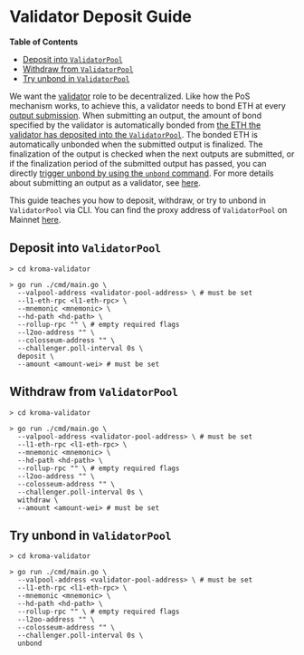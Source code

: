 <!-- DOCTOC SKIP -->

# Validator Deposit Guide

<!-- START doctoc generated TOC please keep comment here to allow auto update -->
<!-- DON'T EDIT THIS SECTION, INSTEAD RE-RUN doctoc TO UPDATE -->
**Table of Contents**

- [Deposit into `ValidatorPool`](#deposit-into-validatorpool)
- [Withdraw from `ValidatorPool`](#withdraw-from-validatorpool)
- [Try unbond in `ValidatorPool`](#try-unbond-in-validatorpool)

<!-- END doctoc generated TOC please keep comment here to allow auto update -->

We want the [validator](https://github.com/kroma-network/kroma/tree/main/kroma-validator)
role to be decentralized. Like how the PoS mechanism works, to achieve this, a validator needs to bond ETH at every
[output submission](../protocol/validation.md#submitting-l2-output-commitments).
When submitting an output, the amount of bond specified by the validator is automatically bonded from
[the ETH the validator has deposited into the `ValidatorPool`](#deposit-into-validatorpool).
The bonded ETH is automatically unbonded when the submitted output is finalized.
The finalization of the output is checked when the next outputs are submitted, or if the finalization period
of the submitted output has passed, you can directly
[trigger unbond by using the `unbond` command](#try-unbond-in-validatorpool).
For more details about submitting an output as a validator, see [here](../protocol/validation.md).

This guide teaches you how to deposit, withdraw, or try to unbond in `ValidatorPool` via CLI. You can find the proxy
address of `ValidatorPool` on Mainnet
[here](https://github.com/kroma-network/kroma/blob/main/packages/contracts/deployments/mainnet/ValidatorPoolProxy.json).

## Deposit into `ValidatorPool`

```shell
> cd kroma-validator
```

```shell
> go run ./cmd/main.go \
  --valpool-address <validator-pool-address> \ # must be set
  --l1-eth-rpc <l1-eth-rpc> \
  --mnemonic <mnemonic> \
  --hd-path <hd-path> \
  --rollup-rpc "" \ # empty required flags
  --l2oo-address "" \
  --colosseum-address "" \
  --challenger.poll-interval 0s \
  deposit \
  --amount <amount-wei> # must be set
```

## Withdraw from `ValidatorPool`

```shell
> cd kroma-validator
```

```shell
> go run ./cmd/main.go \
  --valpool-address <validator-pool-address> \ # must be set
  --l1-eth-rpc <l1-eth-rpc> \
  --mnemonic <mnemonic> \
  --hd-path <hd-path> \
  --rollup-rpc "" \ # empty required flags
  --l2oo-address "" \
  --colosseum-address "" \
  --challenger.poll-interval 0s \
  withdraw \
  --amount <amount-wei> # must be set
```

## Try unbond in `ValidatorPool`

```shell
> cd kroma-validator
```

```shell
> go run ./cmd/main.go \
  --valpool-address <validator-pool-address> \ # must be set
  --l1-eth-rpc <l1-eth-rpc> \
  --mnemonic <mnemonic> \
  --hd-path <hd-path> \
  --rollup-rpc "" \ # empty required flags
  --l2oo-address "" \
  --colosseum-address "" \
  --challenger.poll-interval 0s \
  unbond
```
